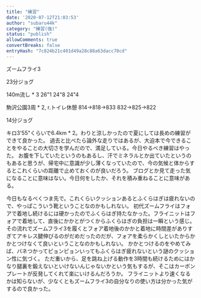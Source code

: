 ```yaml
---
title: "練習"
date: '2020-07-12T21:03:53'
author: "subaru44k"
category: "練習(強)"
status: "publish"
allowComments: true
convertBreaks: false
entryHash: "7c824b21c401d49a28c88a63dacc70cd"
---
```

ズームフライ3

23分ジョグ

140m流し * 3
26"1
24"8
24"4

駒沢公園3周 * 2, r.トイレ休憩
814→818→833
832→825→822

14分ジョグ

キロ3'55"くらいで6.4km * 2。わりと涼しかったので夏にしては長めの練習ができて良かった。
過去と比べたら論外な走りではあるが、大迫本で今できることをやることの大切さを学んだので、満足している。今日やるべき練習はやった。
お腹を下していたというのもあるし、汗でミネラルとか出ていたというのもあると思うが、帰宅中に意識が少し薄くなっていたので、今の気候と体からするとこれくらいの距離で止めておくのが良いだろう。
ブログとか見て走った気になることに意味はない。今日何をしたか、それを積み重ねることに意味がある。

今日もなるべくつま先で。これくらいクッションあるとふくらはぎは疲れないので、やっぱこういう靴ということなのかもしれない。
初代ズームフライはフォアで着地し続けるには硬かったのでふくらはぎ持たなかった。フライニットはフォアで着地して、直後にかかとがつくからふくらはぎの負担は一瞬という感じ。
その流れでズームフライ3を履くとフォア着地後のかかと着地に時間差がありすぎてアキレス腱伸びるのがだめだったのだが、フォアを柔らかくしといたからかかとつけなくて良いということなのかもしれない。
かかとつけるのをやめてみば、バネつかってピョンピョンいってもふくらはぎ疲れないという謎のクッション性に気づく。
ただ重いから、足を跳ね上げる動作を3時間も続けるためにはかなり腿裏を鍛えないといけないんじゃないかという気もするが、そこはカーボンプレートが反発してくれて楽にいけるんだろうか。
フライニットより速くなるかは知らないが、少なくともズームフライ3の自分なりの使い方は分かった気がするので良かった。
